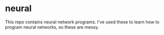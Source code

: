 # neural

This repo contains neural network programs. I've used these to learn how to program neural networks, so these are messy.
